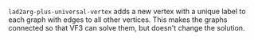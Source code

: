 `lad2arg-plus-universal-vertex` adds a new vertex with a unique label to each graph
with edges to all other vertices.  This makes the graphs connected so that VF3
can solve them, but doesn't change the solution.
